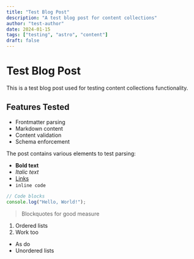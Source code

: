 ```yaml
---
title: "Test Blog Post"
description: "A test blog post for content collections"
author: "test-author"
date: 2024-01-15
tags: ["testing", "astro", "content"]
draft: false
---
```


# Test Blog Post

This is a test blog post used for testing content collections functionality.

## Features Tested

- Frontmatter parsing
- Markdown content
- Content validation
- Schema enforcement

The post contains various elements to test parsing:

- **Bold text**
- *Italic text*
- [Links](https://example.com)
- `inline code`

```javascript
// Code blocks
console.log("Hello, World!");
```

> Blockquotes for good measure

1. Ordered lists
2. Work too

- As do
- Unordered lists